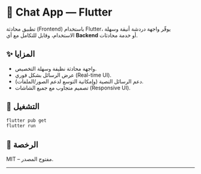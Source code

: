 # 💬 Chat App — Flutter

تطبيق محادثة (Frontend) باستخدام Flutter، يوفّر واجهة دردشة أنيقة وسهلة الاستخدام، وقابل للتكامل مع أي **Backend** أو خدمة محادثات.

## ✨ المزايا

* واجهة محادثة نظيفة وسهلة التخصيص.
* عرض الرسائل بشكل فوري (Real-time UI).
* دعم الرسائل النصية (وإمكانية التوسع لدعم الصور/الملفات).
* تصميم متجاوب مع جميع الشاشات (Responsive UI).

## 🚀 التشغيل

```bash
flutter pub get  
flutter run  
```

## 📄 الرخصة

MIT – مفتوح المصدر.

---

